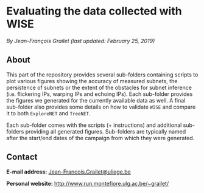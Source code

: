 # Evaluating the data collected with WISE

*By Jean-François Grailet (last updated: February 25, 2019)*

## About

This part of the repository provides several sub-folders containing scripts to plot various 
figures showing the accuracy of measured subnets, the persistence of subnets or the extent of the 
obstacles for subnet inference (i.e. flickering IPs, warping IPs and echoing IPs). Each sub-folder 
provides the figures we generated for the currently available data as well. A final sub-folder 
also provides some details on how to validate `WISE` and compare it to both `ExploreNET` and 
`TreeNET`.

Each sub-folder comes with the scripts (+ instructions) and additional sub-folders providing all 
generated figures. Sub-folders are typically named after the start/end dates of the campaign from 
which they were generated.

## Contact

**E-mail address:** Jean-Francois.Grailet@uliege.be

**Personal website:** http://www.run.montefiore.ulg.ac.be/~grailet/
